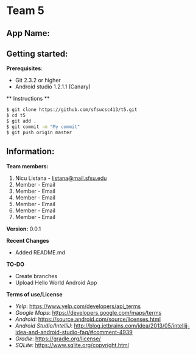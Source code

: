 # Team 5
## App Name:
## Getting started:
**Prerequisites**:
- Git 2.3.2 or higher
- Android studio 1.2.1.1 (Canary)

** Instructions **
```sh
$ git clone https://github.com/sfsucsc413/t5.git
$ cd t5
$ git add .
$ git commit -m "My commit"
$ git push origin master
```
## Information:
**Team members:**
1. Nicu Listana - listana@mail.sfsu.edu
2. Member - Email
3. Member - Email
4. Member - Email
5. Member - Email
6. Member - Email
7. Member - Email

**Version:** 0.0.1

**Recent Changes**
  - Added README.md

**TO-DO**
  - Create branches
  - Upload Hello World Android App

**Terms of use/License**
  - *Yelp*: https://www.yelp.com/developers/api_terms 
  - *Google Maps*: https://developers.google.com/maps/terms
  - *Android*: https://source.android.com/source/licenses.html
  - *Android Studio/IntelliJ*: http://blog.jetbrains.com/idea/2013/05/intellij-idea-and-android-studio-faq/#comment-4939
  - *Gradle*: https://gradle.org/license/
  - *SQLite*: https://www.sqlite.org/copyright.html
